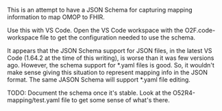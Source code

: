 This is an attempt to have a JSON Schema for capturing mapping information to map OMOP to FHIR.

Use this with VS Code.  Open the VS Code workspace with the O2F.code-workspace file to get the configuration needed to use the schema.

It appears that the JSON Schema support for JSON files, in the latest VS Code (1.64.2 at the time of this writing), is worse than it was few versions ago. However, the schema support for *.yaml files is good. So, it wouldn't make sense giving this situation to represent mapping info in the JSON format. The same JASON Schema will support *.yaml file editing.

TODO: Document the schema once it's stable.  Look at the O52R4-mapping/test.yaml file to get some sense of what's there.